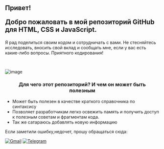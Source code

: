 <h2>Привет! 
 <p> Добро пожаловать в мой репозиторий GitHub для HTML, CSS и JavaScript. </h2>
  Я рад поделиться своим кодом и сотрудничать с вами. 
  Не стесняйтесь исследовать, вносить свой вклад и сообщать мне, если у вас есть какие-либо вопросы. Приятного кодирования! </p> <br>
  
  ![image](https://github.com/VL4STEL1N/HTML5-CSS3-JS/assets/127986242/7da77d20-7796-460b-a322-ffaf7b332849)

<h3 align = center> Для чего этот репозиторий? И чем он может быть полезным</h3>

<ul>
  <li>Mожет быть полезен в качестве краткого справочника по синтаксису</li>
  <li>Позволяет разработчикам легко освежить память и получить доступ к полезным советам и фрагментам кода.</li>
  <li>Так же сатараюсь добавлять новую информацию</li>
</ul>

<p> Если заметили ошибку,недочет, прошу обращаться сюда:</p> 

<a href = "">![Gmail](https://img.shields.io/badge/Gmail-D14836?style=for-the-badge&logo=gmail&logoColor=white)</a> <a href = "">	![Telegram](https://img.shields.io/badge/Telegram-2CA5E0?style=for-the-badge&logo=telegram&logoColor=white)</a>


